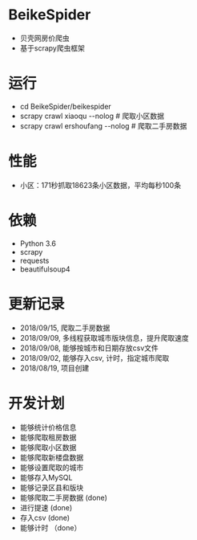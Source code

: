 # BeikeSpider
- 贝壳网房价爬虫
- 基于scrapy爬虫框架

# 运行
- cd BeikeSpider/beikespider
- scrapy crawl xiaoqu --nolog       # 爬取小区数据
- scrapy crawl ershoufang --nolog   # 爬取二手房数据


# 性能
- 小区：171秒抓取18623条小区数据，平均每秒100条


# 依赖
- Python 3.6
- scrapy
- requests
- beautifulsoup4

# 更新记录
- 2018/09/15, 爬取二手房数据
- 2018/09/09, 多线程获取城市版块信息，提升爬取速度
- 2018/09/08, 能够按城市和日期存放csv文件
- 2018/09/02, 能够存入csv, 计时，指定城市爬取
- 2018/08/19, 项目创建

# 开发计划

- 能够统计价格信息
- 能够爬取租房数据
- 能够爬取小区数据
- 能够爬取新楼盘数据
- 能够设置爬取的城市
- 能够存入MySQL
- 能够记录区县和版块
- 能够爬取二手房数据 (done)
- 进行提速 (done)
- 存入csv (done)
- 能够计时 （done）


